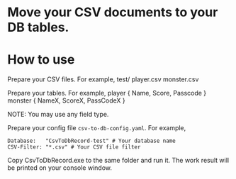 # Move your CSV documents to your DB tables.

# How to use

Prepare your CSV files. For example, 
test/
  player.csv
  monster.csv
  
Prepare your tables. For example,
  player { Name, Score, Passcode }
  monster { NameX, ScoreX, PassCodeX } 

NOTE: You may use any field type.

Prepare your config file `csv-to-db-config.yaml`. For example,
```
Database:	"CsvToDbRecord-test" # Your database name
CSV-Filter: "*.csv" # Your CSV file filter
```

Copy CsvToDbRecord.exe to the same folder and run it.
The work result will be printed on your console window.
